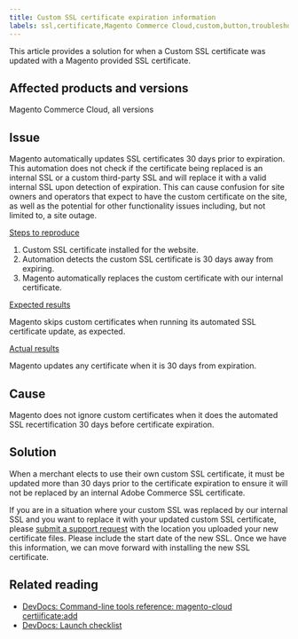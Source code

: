 ```yaml
---
title: Custom SSL certificate expiration information
labels: ssl,certificate,Magento Commerce Cloud,custom,button,troubleshooting,security
---
```


This article provides a solution for when a Custom SSL certificate was updated with a Magento provided SSL certificate.

## Affected products and versions

Magento Commerce Cloud, all versions

## Issue

Magento automatically updates SSL certificates 30 days prior to expiration. This automation does not check if the certificate being replaced is an internal SSL or a custom third-party SSL and will replace it with a valid internal SSL upon detection of expiration. This can cause confusion for site owners and operators that expect to have the custom certificate on the site, as well as the potential for other functionality issues including, but not limited to, a site outage. 

<ins>Steps to reproduce</ins>

1. Custom SSL certificate installed for the website.
1. Automation detects the custom SSL certificate is 30 days away from expiring.
1. Magento automatically replaces the custom certificate with our internal certificate.

<ins>Expected results</ins>

Magento skips custom certificates when running its automated SSL certificate update, as expected.

<ins>Actual results</ins>

Magento updates any certificate when it is 30 days from expiration.

## Cause

Magento does not ignore custom certificates when it does the automated SSL recertification 30 days before certificate expiration.

## Solution

When a merchant elects to use their own custom SSL certificate, it must be updated more than 30 days prior to the certificate expiration to ensure it will not be replaced by an internal Adobe Commerce SSL certificate.

If you are in a situation where your custom SSL was replaced by our internal SSL and you want to replace it with your updated custom SSL certificate, please [submit a support request](https://support.magento.com/hc/en-us/articles/360019088251) with the location you uploaded your new certificate files. Please include the start date of the new SSL. Once we have this information, we can move forward with installing the new SSL certificate.

## Related reading

* [DevDocs: Command-line tools reference: magento-cloud certiificate:add](https://devdocs.magento.com/guides/v2.4/reference/cli/magento-cloud.html#certificateadd)
* [DevDocs: Launch checklist](https://devdocs.magento.com/cloud/live/site-launch-checklist.html)
